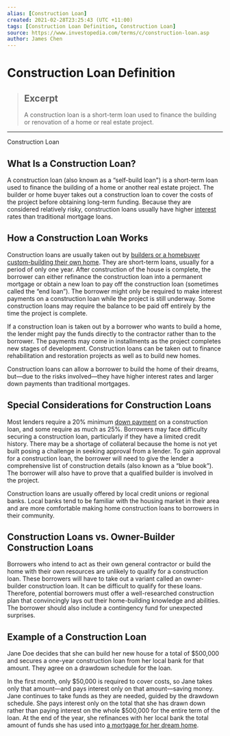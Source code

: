 ```yaml
---
alias: [Construction Loan]
created: 2021-02-28T23:25:43 (UTC +11:00)
tags: [Construction Loan Definition, Construction Loan]
source: https://www.investopedia.com/terms/c/construction-loan.asp
author: James Chen
---
```


# Construction Loan Definition

> ## Excerpt
> A construction loan is a short-term loan used to finance the building or renovation of a home or real estate project.

---

Construction Loan
## What Is a Construction Loan?

A construction loan (also known as a “self-build loan") is a short-term loan used to finance the building of a home or another real estate project. The builder or home buyer takes out a construction loan to cover the costs of the project before obtaining long-term funding. Because they are considered relatively risky, construction loans usually have higher [interest](https://www.investopedia.com/terms/i/interestrate.asp) rates than traditional mortgage loans.

## How a Construction Loan Works

Construction loans are usually taken out by [builders or a homebuyer custom-building their own home](https://www.investopedia.com/articles/personal-finance/032315/getting-mortgage-when-building-your-own-home.asp). They are short-term loans, usually for a period of only one year. After construction of the house is complete, the borrower can either refinance the construction loan into a permanent mortgage or obtain a new loan to pay off the construction loan (sometimes called the “end loan”). The borrower might only be required to make interest payments on a construction loan while the project is still underway. Some construction loans may require the balance to be paid off entirely by the time the project is complete.

If a construction loan is taken out by a borrower who wants to build a home, the lender might pay the funds directly to the contractor rather than to the borrower. The payments may come in installments as the project completes new stages of development. Construction loans can be taken out to finance rehabilitation and restoration projects as well as to build new homes.

Construction loans can allow a borrower to build the home of their dreams, but—due to the risks involved—they have higher interest rates and larger down payments than traditional mortgages.

## Special Considerations for Construction Loans

Most lenders require a 20% minimum [down payment](https://www.investopedia.com/terms/d/down_payment.asp) on a construction loan, and some require as much as 25%. Borrowers may face difficulty securing a construction loan, particularly if they have a limited credit history. There may be a shortage of collateral because the home is not yet built posing a challenge in seeking approval from a lender. To gain approval for a construction loan, the borrower will need to give the lender a comprehensive list of construction details (also known as a “blue book”). The borrower will also have to prove that a qualified builder is involved in the project.

Construction loans are usually offered by local credit unions or regional banks. Local banks tend to be familiar with the housing market in their area and are more comfortable making home construction loans to borrowers in their community.

## Construction Loans vs. Owner-Builder Construction Loans

Borrowers who intend to act as their own general contractor or build the home with their own resources are unlikely to qualify for a construction loan. These borrowers will have to take out a variant called an owner-builder construction loan. It can be difficult to qualify for these loans. Therefore, potential borrowers must offer a well-researched construction plan that convincingly lays out their home-building knowledge and abilities. The borrower should also include a contingency fund for unexpected surprises.

## Example of a Construction Loan

Jane Doe decides that she can build her new house for a total of $500,000 and secures a one-year construction loan from her local bank for that amount. They agree on a drawdown schedule for the loan.

In the first month, only $50,000 is required to cover costs, so Jane takes only that amount—and pays interest only on that amount—saving money. Jane continues to take funds as they are needed, guided by the drawdown schedule. She pays interest only on the total that she has drawn down rather than paying interest on the whole $500,000 for the entire term of the loan. At the end of the year, she refinances with her local bank the total amount of funds she has used into [a mortgage for her dream home](https://www.investopedia.com/articles/personal-finance/032315/getting-mortgage-when-building-your-own-home.asp).
